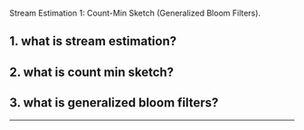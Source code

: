 Stream Estimation 1: Count-Min Sketch (Generalized Bloom Filters).


## 1. what is stream estimation?

## 2. what is count min sketch?

## 3. what is generalized bloom filters?



---
